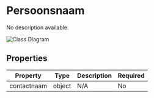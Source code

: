 # Persoonsnaam

No description available.

![Class Diagram](https://github.com/CommonGateway/CustomerInteractionBundle/blob/main/docs/schema/klant.persoon.svg)

## Properties

| Property | Type | Description | Required |
|----------|------|-------------|----------|
| contactnaam | object | N/A | No |
